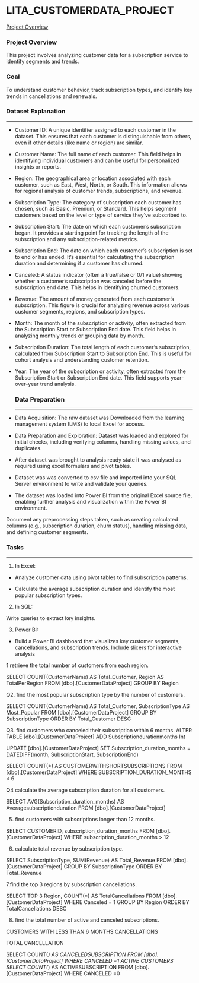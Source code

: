 # LITA_CUSTOMERDATA_PROJECT

[Project Overview](#project-overview)

### Project Overview
This project involves analyzing customer data for a subscription service to identify segments and trends. 

### Goal
To understand customer behavior, track subscription types, and identify key trends in cancellations and renewals. 

### Dataset Explanation
---

-  Customer ID: A unique identifier assigned to each customer in the dataset. This ensures that each customer is distinguishable from others, even if other details (like name or region) are similar.
  
 - Customer Name: The full name of each customer. This field helps in identifying individual customers and can be useful for personalized insights or reports.
   
- Region: The geographical area or location associated with each customer, such as East, West, North, or South. This information allows for regional analysis of customer trends, subscriptions, and revenue.
  
- Subscription Type: The category of subscription each customer has chosen, such as Basic, Premium, or Standard. This helps segment customers based on the level or type of service they’ve subscribed to.
  
- Subscription Start: The date on which each customer’s subscription began. It provides a starting point for tracking the length of the subscription and any subscription-related metrics.
  
- Subscription End: The date on which each customer’s subscription is set to end or has ended. It’s essential for calculating the subscription duration and determining if a customer has churned.
  
- Canceled: A status indicator (often a true/false or 0/1 value) showing whether a customer’s subscription was canceled before the subscription end date. This helps in identifying churned customers.
  
- Revenue: The amount of money generated from each customer’s subscription. This figure is crucial for analyzing revenue across various customer segments, regions, and subscription types.
  
- Month: The month of the subscription or activity, often extracted from the Subscription Start or Subscription End date. This field helps in analyzing monthly trends or grouping data by month.
  
- Subscription Duration: The total length of each customer’s subscription, calculated from Subscription Start to Subscription End. This is useful for cohort analysis and understanding customer retention.
  
- Year: The year of the subscription or activity, often extracted from the Subscription Start or Subscription End date. This field supports year-over-year trend analysis.

  ### Data Preparation
  ---

- Data Acquisition: The raw dataset was Downloaded from the learning management system (LMS) to local Excel for access.

- Data Preparation and Exploration: Dataset was loaded and explored for initial checks, including verifying columns, handling missing values, and duplicates.
  
- After dataset was brought to analysis ready state it was analysed as required using excel formulars and pivot tables.
  
- Dataset was was converted to csv file and imported into your SQL Server environment to write and validate your queries.
  
- The dataset was loaded into Power BI from the original Excel source file, enabling further analysis and visualization within the Power BI environment.



Document any preprocessing steps taken, such as creating calculated columns (e.g., subscription duration, churn status), handling missing data, and defining customer segments.


  

### Tasks
---

1. In Excel:

- Analyze customer data using pivot tables to find subscription patterns.
  
- Calculate the average subscription duration and identify the most popular 
subscription types.

2. In SQL:

Write queries to extract key insights.

3. Power BI: 
- Build a Power BI dashboard that visualizes key customer segments, 
cancellations, and subscription trends. Include slicers for interactive analysis




















1 retrieve the total number of customers from each region.

SELECT COUNT(CustomerName) AS Total_Customer, Region AS TotalPerRegion FROM [dbo].[CustomerDataProject]
GROUP BY Region

 Q2. find the most popular subscription type by the number of customers.

SELECT COUNT(CustomerName) AS Total_Customer, SubscriptionType AS Most_Popular FROM [dbo].[CustomerDataProject]
GROUP BY SubscriptionType
ORDER BY  Total_Customer DESC

Q3.  find customers who canceled their subscription within 6 months.
ALTER TABLE [dbo].[CustomerDataProject]
ADD Subscriptiondurationmonths Int

UPDATE [dbo].[CustomerDataProject]
SET Subscription_duration_months = DATEDIFF(month, SubscriptionStart, SubscriptionEnd)

SELECT COUNT(*) AS CUSTOMERWITHSHORTSUBSCRIPTIONS FROM [dbo].[CustomerDataProject]
WHERE SUBSCRIPTION_DURATION_MONTHS < 6

Q4 calculate the average subscription duration for all customers.

SELECT AVG(Subscription_duration_months) AS Averagesubscriptionduration FROM [dbo].[CustomerDataProject]

 5. find customers with subscriptions longer than 12 months. 

 SELECT CUSTOMERID, subscription_duration_months FROM [dbo].[CustomerDataProject]
 WHERE subscription_duration_months > 12

6. calculate total revenue by subscription type.

SELECT SubscriptionType, SUM(Revenue) AS Total_Revenue FROM [dbo].[CustomerDataProject]
GROUP BY SubscriptionType
ORDER BY Total_Revenue


7.find the top 3 regions by subscription cancellations. 

SELECT TOP 3
    Region, 
    COUNT(*) AS TotalCancellations
    FROM [dbo].[CustomerDataProject]
WHERE 
    Canceled = 1 
GROUP BY 
    Region
ORDER BY 
    TotalCancellations DESC 

8. find the total number of active and canceled subscriptions.


CUSTOMERS WITH LESS THAN 6 MONTHS CANCELLATIONS


TOTAL CANCELLATION

SELECT COUNT(*) AS CANCELEDSUBSCRIPTION FROM [dbo].[CustomerDataProject]
WHERE CANCELED =1
ACTIVE CUSTOMERS 
SELECT COUNT(*) AS ACTIVESUBSCRIPTION FROM [dbo].[CustomerDataProject]
WHERE CANCELED =0
